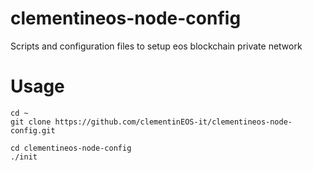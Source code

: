 # clementineos-node-config
Scripts and configuration files to setup eos blockchain private network

# Usage

```
cd ~
git clone https://github.com/clementinEOS-it/clementineos-node-config.git

cd clementineos-node-config
./init

```
